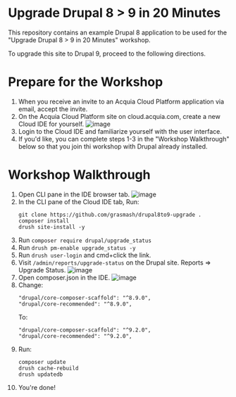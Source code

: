 Upgrade Drupal 8 > 9 in 20 Minutes
====

This repository contains an example Drupal 8 application to be used for the "Upgrade Drupal 8 > 9 in 20 Minutes" workshop.

To upgrade this site to Drupal 9, proceed to the following directions.


Prepare for the Workshop
===
1. When you receive an invite to an Acquia Cloud Platform application via email, accept the invite.
1. On the Acquia Cloud Platform site on cloud.acquia.com, create a new Cloud IDE for yourself.
   ![image](https://user-images.githubusercontent.com/539205/115599148-407c6900-a2a9-11eb-97f4-8de9404fa4c8.png)
1. Login to the Cloud IDE and familiarize yourself with the user interface.
1. If you'd like, you can complete steps 1-3 in the "Workshop Walkthrough" below so that you join thi workshop with
   Drupal already installed.

Workshop Walkthrough
===

1. Open CLI pane in the IDE browser tab.
   ![image](https://user-images.githubusercontent.com/539205/115598056-fd6dc600-a2a7-11eb-9b07-f1e365898981.png)
1. In the CLI pane of the Cloud IDE tab, Run:
   ```
   git clone https://github.com/grasmash/drupal8to9-upgrade .
   composer install
   drush site-install -y
   ```
1. Run `composer require drupal/upgrade_status`
1. Run `drush pm-enable upgrade_status -y`
1. Run `drush user-login` and cmd+click the link.
1. Visit `/admin/reports/upgrade-status` on the Drupal site. Reports => Upgrade Status.
  ![image](https://user-images.githubusercontent.com/539205/115598426-6bb28880-a2a8-11eb-996e-f1e6ca758b79.png)
1. Open composer.json in the IDE.
  ![image](https://user-images.githubusercontent.com/539205/115598302-41f96180-a2a8-11eb-8896-bba917745afa.png)
1. Change:
   ```
   "drupal/core-composer-scaffold": "^8.9.0",
   "drupal/core-recommended": "^8.9.0",
   ```
   To:
   ```
   "drupal/core-composer-scaffold": "^9.2.0",
   "drupal/core-recommended": "^9.2.0",
   ```
1. Run:
   ```
   composer update
   drush cache-rebuild
   drush updatedb
   ```
1. You're done!
